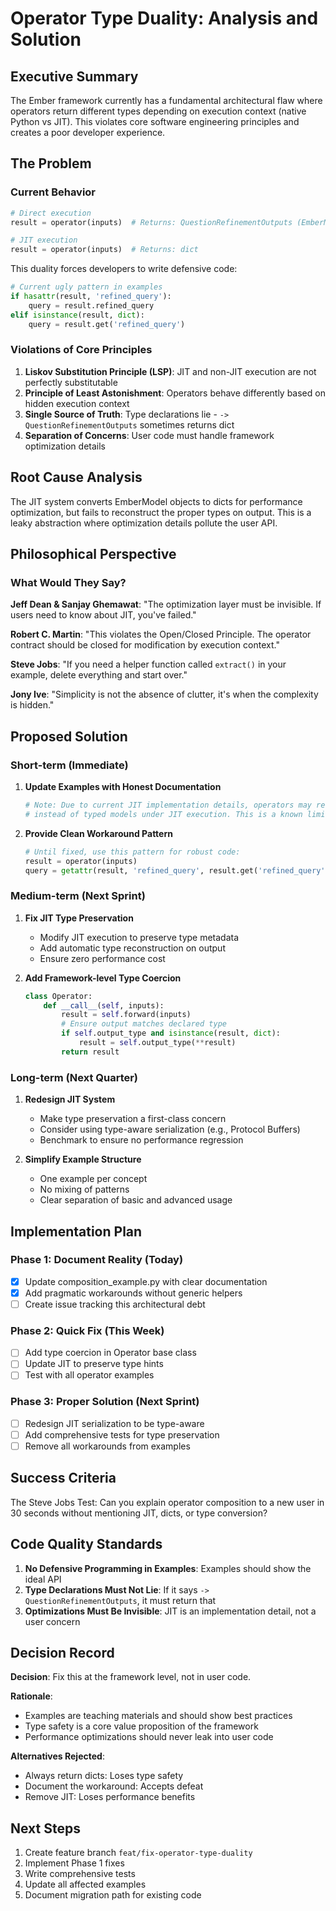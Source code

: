 # Operator Type Duality: Analysis and Solution

## Executive Summary

The Ember framework currently has a fundamental architectural flaw where operators return different types depending on execution context (native Python vs JIT). This violates core software engineering principles and creates a poor developer experience.

## The Problem

### Current Behavior
```python
# Direct execution
result = operator(inputs)  # Returns: QuestionRefinementOutputs (EmberModel)

# JIT execution  
result = operator(inputs)  # Returns: dict
```

This duality forces developers to write defensive code:
```python
# Current ugly pattern in examples
if hasattr(result, 'refined_query'):
    query = result.refined_query
elif isinstance(result, dict):
    query = result.get('refined_query')
```

### Violations of Core Principles

1. **Liskov Substitution Principle (LSP)**: JIT and non-JIT execution are not perfectly substitutable
2. **Principle of Least Astonishment**: Operators behave differently based on hidden execution context
3. **Single Source of Truth**: Type declarations lie - `-> QuestionRefinementOutputs` sometimes returns dict
4. **Separation of Concerns**: User code must handle framework optimization details

## Root Cause Analysis

The JIT system converts EmberModel objects to dicts for performance optimization, but fails to reconstruct the proper types on output. This is a leaky abstraction where optimization details pollute the user API.

## Philosophical Perspective

### What Would They Say?

**Jeff Dean & Sanjay Ghemawat**: "The optimization layer must be invisible. If users need to know about JIT, you've failed."

**Robert C. Martin**: "This violates the Open/Closed Principle. The operator contract should be closed for modification by execution context."

**Steve Jobs**: "If you need a helper function called `extract()` in your example, delete everything and start over."

**Jony Ive**: "Simplicity is not the absence of clutter, it's when the complexity is hidden."

## Proposed Solution

### Short-term (Immediate)

1. **Update Examples with Honest Documentation**
   ```python
   # Note: Due to current JIT implementation details, operators may return dicts
   # instead of typed models under JIT execution. This is a known limitation.
   ```

2. **Provide Clean Workaround Pattern**
   ```python
   # Until fixed, use this pattern for robust code:
   result = operator(inputs)
   query = getattr(result, 'refined_query', result.get('refined_query'))
   ```

### Medium-term (Next Sprint)

1. **Fix JIT Type Preservation**
   - Modify JIT execution to preserve type metadata
   - Add automatic type reconstruction on output
   - Ensure zero performance cost

2. **Add Framework-level Type Coercion**
   ```python
   class Operator:
       def __call__(self, inputs):
           result = self.forward(inputs)
           # Ensure output matches declared type
           if self.output_type and isinstance(result, dict):
               result = self.output_type(**result)
           return result
   ```

### Long-term (Next Quarter)

1. **Redesign JIT System**
   - Make type preservation a first-class concern
   - Consider using type-aware serialization (e.g., Protocol Buffers)
   - Benchmark to ensure no performance regression

2. **Simplify Example Structure**
   - One example per concept
   - No mixing of patterns
   - Clear separation of basic and advanced usage

## Implementation Plan

### Phase 1: Document Reality (Today)
- [x] Update composition_example.py with clear documentation
- [x] Add pragmatic workarounds without generic helpers
- [ ] Create issue tracking this architectural debt

### Phase 2: Quick Fix (This Week)
- [ ] Add type coercion in Operator base class
- [ ] Update JIT to preserve type hints
- [ ] Test with all operator examples

### Phase 3: Proper Solution (Next Sprint)
- [ ] Redesign JIT serialization to be type-aware
- [ ] Add comprehensive tests for type preservation
- [ ] Remove all workarounds from examples

## Success Criteria

The Steve Jobs Test: Can you explain operator composition to a new user in 30 seconds without mentioning JIT, dicts, or type conversion?

## Code Quality Standards

1. **No Defensive Programming in Examples**: Examples should show the ideal API
2. **Type Declarations Must Not Lie**: If it says `-> QuestionRefinementOutputs`, it must return that
3. **Optimizations Must Be Invisible**: JIT is an implementation detail, not a user concern

## Decision Record

**Decision**: Fix this at the framework level, not in user code.

**Rationale**: 
- Examples are teaching materials and should show best practices
- Type safety is a core value proposition of the framework
- Performance optimizations should never leak into user code

**Alternatives Rejected**:
- Always return dicts: Loses type safety
- Document the workaround: Accepts defeat
- Remove JIT: Loses performance benefits

## Next Steps

1. Create feature branch `feat/fix-operator-type-duality`
2. Implement Phase 1 fixes
3. Write comprehensive tests
4. Update all affected examples
5. Document migration path for existing code